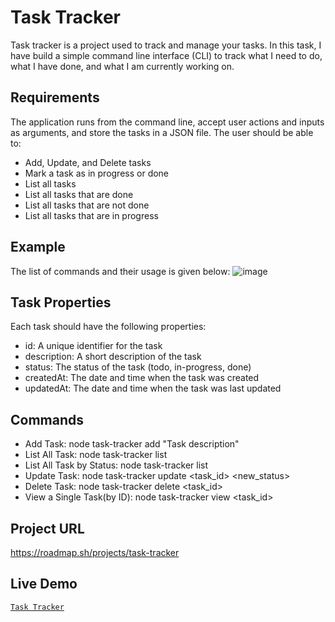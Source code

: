 # **Task Tracker**

Task tracker is a project used to track and manage your tasks. In this task, I have build a simple command line interface (CLI) to track what I need to do, what I have done, and what I am currently working on.

## Requirements
The application runs from the command line, accept user actions and inputs as arguments, and store the tasks in a JSON file. The user should be able to:

- Add, Update, and Delete tasks
- Mark a task as in progress or done
- List all tasks
- List all tasks that are done
- List all tasks that are not done
- List all tasks that are in progress

## Example
The list of commands and their usage is given below:
![image](https://github.com/user-attachments/assets/4e486b29-b3cb-4907-9239-dd2929071562)


## Task Properties
Each task should have the following properties:

- id: A unique identifier for the task
- description: A short description of the task
- status: The status of the task (todo, in-progress, done)
- createdAt: The date and time when the task was created
- updatedAt: The date and time when the task was last updated

## Commands
- Add Task: node task-tracker add "Task description"
- List All Task: node task-tracker list
- List All Task by Status: node task-tracker list <status>
- Update Task: node task-tracker update <task_id> <new_status>
- Delete Task: node task-tracker delete <task_id>
- View a Single Task(by ID): node task-tracker view <task_id>

## Project URL
https://roadmap.sh/projects/task-tracker

## Live Demo 
[`Task Tracker`](https://aniimeshs.github.io/Animesh-To-Do-List.github.io/)
